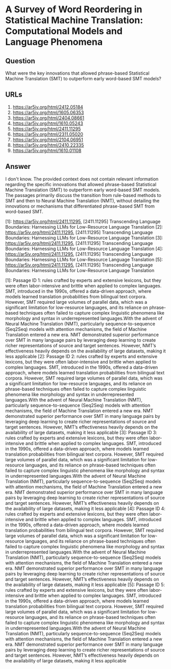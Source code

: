 # A Survey of Word Reordering in Statistical Machine Translation: Computational Models and Language Phenomena

## Question

What were the key innovations that allowed phrase-based Statistical Machine Translation (SMT) to outperform early word-based SMT models?

## URLs

1. https://ar5iv.org/html/2412.05184
2. https://ar5iv.org/html/1605.06353
3. https://ar5iv.org/html/2404.08661
4. https://ar5iv.org/html/1610.05243
5. https://ar5iv.org/html/2411.11295
6. https://ar5iv.org/html/2311.05020
7. https://ar5iv.org/html/2104.06951
8. https://ar5iv.org/html/2410.22335
9. https://ar5iv.org/html/1610.01108

## Answer

I don't know. The provided context does not contain relevant information regarding the specific innovations that allowed phrase-based Statistical Machine Translation (SMT) to outperform early word-based SMT models. The passages primarily discuss the transition from rule-based methods to SMT and then to Neural Machine Translation (NMT), without detailing the innovations or mechanisms that differentiated phrase-based SMT from word-based SMT.

[1]: https://ar5iv.org/html/2411.11295, [2411.11295] Transcending Language Boundaries: Harnessing LLMs for Low-Resource Language Translation
[2]: https://ar5iv.org/html/2411.11295, [2411.11295] Transcending Language Boundaries: Harnessing LLMs for Low-Resource Language Translation
[3]: https://ar5iv.org/html/2411.11295, [2411.11295] Transcending Language Boundaries: Harnessing LLMs for Low-Resource Language Translation
[4]: https://ar5iv.org/html/2411.11295, [2411.11295] Transcending Language Boundaries: Harnessing LLMs for Low-Resource Language Translation
[5]: https://ar5iv.org/html/2411.11295, [2411.11295] Transcending Language Boundaries: Harnessing LLMs for Low-Resource Language Translation

[1]: Passage ID 1: rules crafted by experts and extensive lexicons, but they were often labor-intensive and brittle when applied to complex languages. SMT, introduced in the 1990s, offered a data-driven approach, where models learned translation probabilities from bilingual text corpora. However, SMT required large volumes of parallel data, which was a significant limitation for low-resource languages, and its reliance on phrase-based techniques often failed to capture complex linguistic phenomena like morphology and syntax in underrepresented languages.With the advent of Neural Machine Translation (NMT), particularly sequence-to-sequence (Seq2Seq) models with attention mechanisms, the field of Machine Translation entered a new era. NMT demonstrated superior performance over SMT in many language pairs by leveraging deep learning to create richer representations of source and target sentences. However, NMT’s effectiveness heavily depends on the availability of large datasets, making it less applicable
[2]: Passage ID 2: rules crafted by experts and extensive lexicons, but they were often labor-intensive and brittle when applied to complex languages. SMT, introduced in the 1990s, offered a data-driven approach, where models learned translation probabilities from bilingual text corpora. However, SMT required large volumes of parallel data, which was a significant limitation for low-resource languages, and its reliance on phrase-based techniques often failed to capture complex linguistic phenomena like morphology and syntax in underrepresented languages.With the advent of Neural Machine Translation (NMT), particularly sequence-to-sequence (Seq2Seq) models with attention mechanisms, the field of Machine Translation entered a new era. NMT demonstrated superior performance over SMT in many language pairs by leveraging deep learning to create richer representations of source and target sentences. However, NMT’s effectiveness heavily depends on the availability of large datasets, making it less applicable
[3]: Passage ID 3: rules crafted by experts and extensive lexicons, but they were often labor-intensive and brittle when applied to complex languages. SMT, introduced in the 1990s, offered a data-driven approach, where models learned translation probabilities from bilingual text corpora. However, SMT required large volumes of parallel data, which was a significant limitation for low-resource languages, and its reliance on phrase-based techniques often failed to capture complex linguistic phenomena like morphology and syntax in underrepresented languages.With the advent of Neural Machine Translation (NMT), particularly sequence-to-sequence (Seq2Seq) models with attention mechanisms, the field of Machine Translation entered a new era. NMT demonstrated superior performance over SMT in many language pairs by leveraging deep learning to create richer representations of source and target sentences. However, NMT’s effectiveness heavily depends on the availability of large datasets, making it less applicable
[4]: Passage ID 4: rules crafted by experts and extensive lexicons, but they were often labor-intensive and brittle when applied to complex languages. SMT, introduced in the 1990s, offered a data-driven approach, where models learned translation probabilities from bilingual text corpora. However, SMT required large volumes of parallel data, which was a significant limitation for low-resource languages, and its reliance on phrase-based techniques often failed to capture complex linguistic phenomena like morphology and syntax in underrepresented languages.With the advent of Neural Machine Translation (NMT), particularly sequence-to-sequence (Seq2Seq) models with attention mechanisms, the field of Machine Translation entered a new era. NMT demonstrated superior performance over SMT in many language pairs by leveraging deep learning to create richer representations of source and target sentences. However, NMT’s effectiveness heavily depends on the availability of large datasets, making it less applicable
[5]: Passage ID 5: rules crafted by experts and extensive lexicons, but they were often labor-intensive and brittle when applied to complex languages. SMT, introduced in the 1990s, offered a data-driven approach, where models learned translation probabilities from bilingual text corpora. However, SMT required large volumes of parallel data, which was a significant limitation for low-resource languages, and its reliance on phrase-based techniques often failed to capture complex linguistic phenomena like morphology and syntax in underrepresented languages.With the advent of Neural Machine Translation (NMT), particularly sequence-to-sequence (Seq2Seq) models with attention mechanisms, the field of Machine Translation entered a new era. NMT demonstrated superior performance over SMT in many language pairs by leveraging deep learning to create richer representations of source and target sentences. However, NMT’s effectiveness heavily depends on the availability of large datasets, making it less applicable